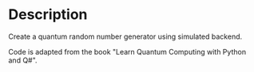 # Description
Create a quantum random number generator using simulated backend.

Code is adapted from the book "Learn Quantum Computing with Python and Q#".
